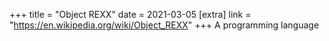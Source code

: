 +++
title = "Object REXX"
date = 2021-03-05
[extra]
link = "https://en.wikipedia.org/wiki/Object_REXX"
+++
A programming language

